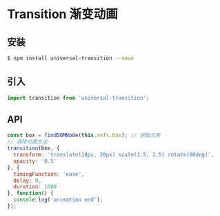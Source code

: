 # Transition 渐变动画

## 安装

```bash
$ npm install universal-transition --save
```

## 引入

```jsx
import transition from 'universal-transition';
```

## API

```jsx
const box = findDOMNode(this.refs.box); // 获取元素
// 调用动画方法
transition(box, {
  transform: 'translate(10px, 20px) scale(1.5, 1.5) rotate(90deg)',
  opacity: '0.5'
}, {
  timingFunction: 'ease',
  delay: 0,
  duration: 1000
}, function() {
  console.log('animation end');
});
```


